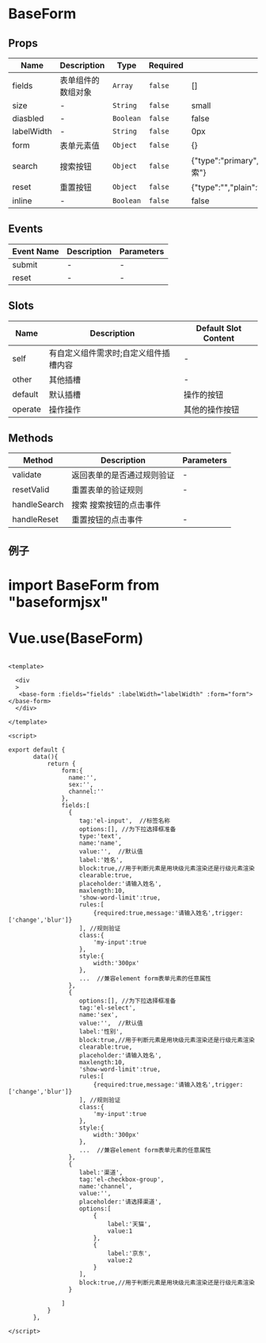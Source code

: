 # BaseForm

## Props

<!-- @vuese:BaseForm:props:start -->
|Name|Description|Type|Required|Default|
|---|---|---|---|---|
|fields|表单组件的数组对象|`Array`|`false`|[]|
|size|-|`String`|`false`|small|
|diasbled|-|`Boolean`|`false`|false|
|labelWidth|-|`String`|`false`|0px|
|form|表单元素值|`Object`|`false`|{}|
|search|搜索按钮|`Object`|`false`|{"type":"primary","plain":false,"round":false,"circle":false,"disabled":false,"icon":"","text":"搜索"}|
|reset|重置按钮|`Object`|`false`|{"type":"","plain":false,"round":false,"circle":false,"disabled":false,"icon":"","text":"重置"}|
|inline|-|`Boolean`|`false`|false|

<!-- @vuese:BaseForm:props:end -->


## Events

<!-- @vuese:BaseForm:events:start -->
|Event Name|Description|Parameters|
|---|---|---|
|submit|-|-|
|reset|-|-|

<!-- @vuese:BaseForm:events:end -->


## Slots

<!-- @vuese:BaseForm:slots:start -->
|Name|Description|Default Slot Content|
|---|---|---|
|self|有自定义组件需求时;自定义组件插槽内容|-|
|other|其他插槽|-|
|default|默认插槽|操作的按钮|
|operate|操作操作|其他的操作按钮|

<!-- @vuese:BaseForm:slots:end -->


## Methods

<!-- @vuese:BaseForm:methods:start -->
|Method|Description|Parameters|
|---|---|---|
|validate|返回表单的是否通过规则验证|-|
|resetValid|重置表单的验证规则|-|
|handleSearch|搜索 搜索按钮的点击事件||
|handleReset|重置按钮的点击事件 |-|

<!-- @vuese:BaseForm:methods:end -->








## 例子 

# import BaseForm from "baseformjsx"
# Vue.use(BaseForm)

```vue

<template>

  <div
  >
   <base-form :fields="fields" :labelWidth="labelWidth" :form="form"></base-form>
  </div>

</template>

<script>

export default {
       data(){
           return {
               form:{
                 name:'',
                 sex:'',
                 channel:''
               },
               fields:[
                 {  
                    tag:'el-input',  //标签名称
                    options:[], //为下拉选择框准备
                    type:'text',
                    name:'name',
                    value:'',  //默认值
                    label:'姓名',
                    block:true,//用于判断元素是用块级元素渲染还是行级元素渲染
                    clearable:true,
                    placeholder:'请输入姓名',
                    maxlength:10,
                    'show-word-limit':true,
                    rules:[
                        {required:true,message:'请输入姓名',trigger:['change','blur']}
                    ], //规则验证
                    class:{
                        'my-input':true
                    },
                    style:{
                        width:'300px'
                    },
                    ...  //兼容element form表单元素的任意属性
                 },
                 {
                    options:[], //为下拉选择框准备
                    tag:'el-select',
                    name:'sex',
                    value:'',  //默认值
                    label:'性别',
                    block:true,//用于判断元素是用块级元素渲染还是行级元素渲染
                    clearable:true,
                    placeholder:'请输入姓名',
                    maxlength:10,
                    'show-word-limit':true,
                    rules:[
                        {required:true,message:'请输入姓名',trigger:['change','blur']}
                    ], //规则验证
                    class:{
                        'my-input':true
                    },
                    style:{
                        width:'300px'
                    },
                    ...  //兼容element form表单元素的任意属性
                 },
                 {
                    label:'渠道',
                    tag:'el-checkbox-group',
                    name:'channel',
                    value:'',
                    placeholder:'请选择渠道',
                    options:[
                        {
                            label:'天猫',
                            value:1
                        },
                        {
                            label:'京东',
                            value:2
                        }
                    ],
                    block:true,//用于判断元素是用块级元素渲染还是行级元素渲染
                 }
                   
               ]
           }
       },

</script>
```
